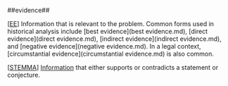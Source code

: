 ##evidence##

\[[EE](SOURCES.md#EE)\]  Information that is relevant to the problem. Common forms used in historical analysis include [best evidence](best evidence.md), [direct evidence](direct evidence.md), [indirect evidence](indirect evidence.md), and [negative evidence](negative evidence.md). In a legal context, [circumstantial evidence](circumstantial evidence.md) is also common.

\[[STEMMA](SOURCES.md#STEMMA)\] [Information](information.md) that either supports or contradicts a statement or conjecture.

